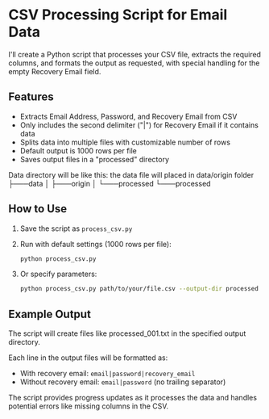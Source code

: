 # CSV Processing Script for Email Data

I'll create a Python script that processes your CSV file, extracts the required columns, and formats the output as requested, with special handling for the empty Recovery Email field.

## Features
- Extracts Email Address, Password, and Recovery Email from CSV
- Only includes the second delimiter ("|") for Recovery Email if it contains data
- Splits data into multiple files with customizable number of rows
- Default output is 1000 rows per file
- Saves output files in a "processed" directory


Data directory will be like this: the data file will placed in data/origin folder
├───data
│   ├───origin
│   └───processed
└───processed

## How to Use

1. Save the script as `process_csv.py`

2. Run with default settings (1000 rows per file):
   ```bash
   python process_csv.py
   ```

3. Or specify parameters:
   ```bash
   python process_csv.py path/to/your/file.csv --output-dir processed --rows 500
   ```

## Example Output

The script will create files like processed_001.txt in the specified output directory.

Each line in the output files will be formatted as:
- With recovery email: `email|password|recovery_email`
- Without recovery email: `email|password` (no trailing separator)

The script provides progress updates as it processes the data and handles potential errors like missing columns in the CSV.